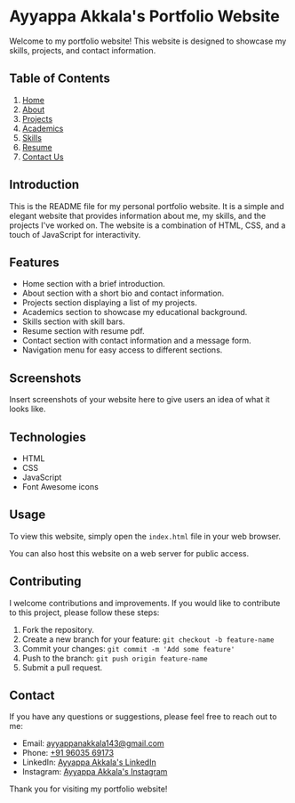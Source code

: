 # Ayyappa Akkala's Portfolio Website

Welcome to my portfolio website! This website is designed to showcase my skills, projects, and contact information.

## Table of Contents

1. [Home](#Home)
2. [About](#About)
3. [Projects](#Projects)
4. [Academics](#academic)
5. [Skills](#skills)
6. [Resume](AyyappaAkkala.pdf)
7. [Contact Us](#contact-us)

## Introduction

This is the README file for my personal portfolio website. It is a simple and elegant website that provides information about me, my skills, and the projects I've worked on. The website is a combination of HTML, CSS, and a touch of JavaScript for interactivity.

## Features

- Home section with a brief introduction.
- About section with a short bio and contact information.
- Projects section displaying a list of my projects.
- Academics section to showcase my educational background.
- Skills section with skill bars.
- Resume section with resume pdf.
- Contact section with contact information and a message form.
- Navigation menu for easy access to different sections.

## Screenshots

Insert screenshots of your website here to give users an idea of what it looks like.

## Technologies

- HTML
- CSS
- JavaScript
- Font Awesome icons

## Usage

To view this website, simply open the `index.html` file in your web browser.

You can also host this website on a web server for public access.

## Contributing

I welcome contributions and improvements. If you would like to contribute to this project, please follow these steps:

1. Fork the repository.
2. Create a new branch for your feature: `git checkout -b feature-name`
3. Commit your changes: `git commit -m 'Add some feature'`
4. Push to the branch: `git push origin feature-name`
5. Submit a pull request.

## Contact

If you have any questions or suggestions, please feel free to reach out to me:

- Email: [ayyappanakkala143@gmail.com](mailto:ayyappanakkala143@gmail.com)
- Phone: [+91 96035 69173](tel:+919603569173)
- LinkedIn: [Ayyappa Akkala's LinkedIn](http://www.linkedin.com/in/ayyappaakkala)
- Instagram: [Ayyappa Akkala's Instagram](https://www.instagram.com/ayyappa_akkala/)

Thank you for visiting my portfolio website!
